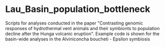 # Lau_Basin_population_bottleneck
Scripts for analyses conducted in the paper "Contrasting genomic responses of hydrothermal vent animals and their symbionts to population decline after the Hunga volcanic eruption". Example code is shown for the basin-wide analyses in the Alviniconcha boucheti - Epsilon symbiosis
